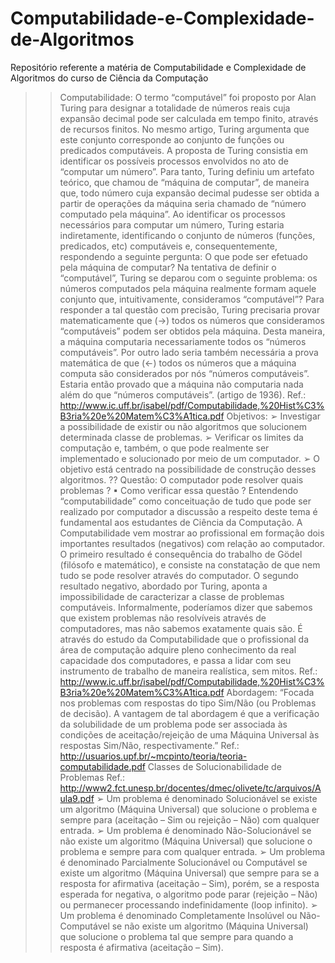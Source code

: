 # Computabilidade-e-Complexidade-de-Algoritmos
Repositório referente a matéria de Computabilidade e Complexidade de Algoritmos do curso de Ciência da Computação

>> Computabilidade:
O termo “computável” foi proposto por Alan Turing para designar a totalidade
de números reais cuja expansão decimal pode ser calculada em tempo finito,
através de recursos finitos. No mesmo artigo, Turing argumenta que este conjunto
corresponde ao conjunto de funções ou predicados computáveis. A proposta de
Turing consistia em identificar os possíveis processos envolvidos no ato de
“computar um número”. Para tanto, Turing definiu um artefato teórico, que
chamou de “máquina de computar”, de maneira que, todo número cuja expansão
decimal pudesse ser obtida a partir de operações da máquina seria chamado de
“número computado pela máquina”.
Ao identificar os processos necessários para computar um número, Turing
estaria indiretamente, identificando o conjunto de números (funções, predicados,
etc) computáveis e, consequentemente, respondendo a seguinte pergunta: O que
pode ser efetuado pela máquina de computar?
Na tentativa de definir o “computável”, Turing se deparou com o seguinte
problema: os números computados pela máquina realmente formam aquele
conjunto que, intuitivamente, consideramos “computável”? Para responder a tal
questão com precisão, Turing precisaria provar matematicamente que (→) todos os
números que consideramos “computáveis” podem ser obtidos pela máquina. Desta
maneira, a máquina computaria necessariamente todos os “números
computáveis”. Por outro lado seria também necessária a prova matemática de que
(←) todos os números que a máquina computa são considerados por nós “números
computáveis”. Estaria então provado que a máquina não computaria nada além do
que “números computáveis”. (artigo de 1936).
Ref.: http://www.ic.uff.br/isabel/pdf/Computabilidade,%20Hist%C3%B3ria%20e%20Matem%C3%A1tica.pdf
>> Objetivos:
➢ Investigar a possibilidade de existir ou não algoritmos que solucionem
determinada classe de problemas.
➢ Verificar os limites da computação e, também, o que pode realmente ser
implementado e solucionado por meio de um computador.
➢ O objetivo está centrado na possibilidade de construção desses algoritmos.
?? Questão:
>> O computador pode resolver quais problemas ?
▪ Como verificar essa questão ?
Entendendo “computabilidade” como conceituação de tudo que pode ser
realizado por computador a discussão a respeito deste tema é fundamental
aos estudantes de Ciência da Computação. A Computabilidade vem mostrar
ao profissional em formação dois importantes resultados (negativos) com
relação ao computador. O primeiro resultado é consequência do trabalho de
Gödel (filósofo e matemático), e consiste na constatação de que nem tudo se
pode resolver através do computador. O segundo resultado negativo,
abordado por Turing, aponta a impossibilidade de caracterizar a classe de
problemas computáveis. Informalmente, poderíamos dizer que sabemos que
existem problemas não resolvíveis através de computadores, mas não
sabemos exatamente quais são. É através do estudo da Computabilidade que
o profissional da área de computação adquire pleno conhecimento da real
capacidade dos computadores, e passa a lidar com seu instrumento de
trabalho de maneira realística, sem mitos.
Ref.: http://www.ic.uff.br/isabel/pdf/Computabilidade,%20Hist%C3%B3ria%20e%20Matem%C3%A1tica.pdf
>> Abordagem:
“Focada nos problemas com respostas do tipo Sim/Não (ou Problemas de
decisão). A vantagem de tal abordagem é que a verificação da solubilidade de um
problema pode ser associada às condições de aceitação/rejeição de uma Máquina
Universal às respostas Sim/Não, respectivamente.”
Ref.: http://usuarios.upf.br/~mcpinto/teoria/teoria-computabilidade.pdf
>> Classes de Solucionabilidade de Problemas
Ref.: http://www2.fct.unesp.br/docentes/dmec/olivete/tc/arquivos/Aula9.pdf
➢ Um problema é denominado Solucionável se existe um algoritmo (Máquina
Universal) que solucione o problema e sempre para (aceitação – Sim ou
rejeição – Não) com qualquer entrada.
➢ Um problema é denominado Não-Solucionável se não existe um algoritmo
(Máquina Universal) que solucione o problema e sempre para com qualquer
entrada.
➢ Um problema é denominado Parcialmente Solucionável ou Computável se
existe um algoritmo (Máquina Universal) que sempre para se a resposta for
afirmativa (aceitação – Sim), porém, se a resposta esperada for negativa, o
algoritmo pode parar (rejeição – Não) ou permanecer processando
indefinidamente (loop infinito).
➢ Um problema é denominado Completamente Insolúvel ou Não-Computável se
não existe um algoritmo (Máquina Universal) que solucione o problema tal que
sempre para quando a resposta é afirmativa (aceitação – Sim).
